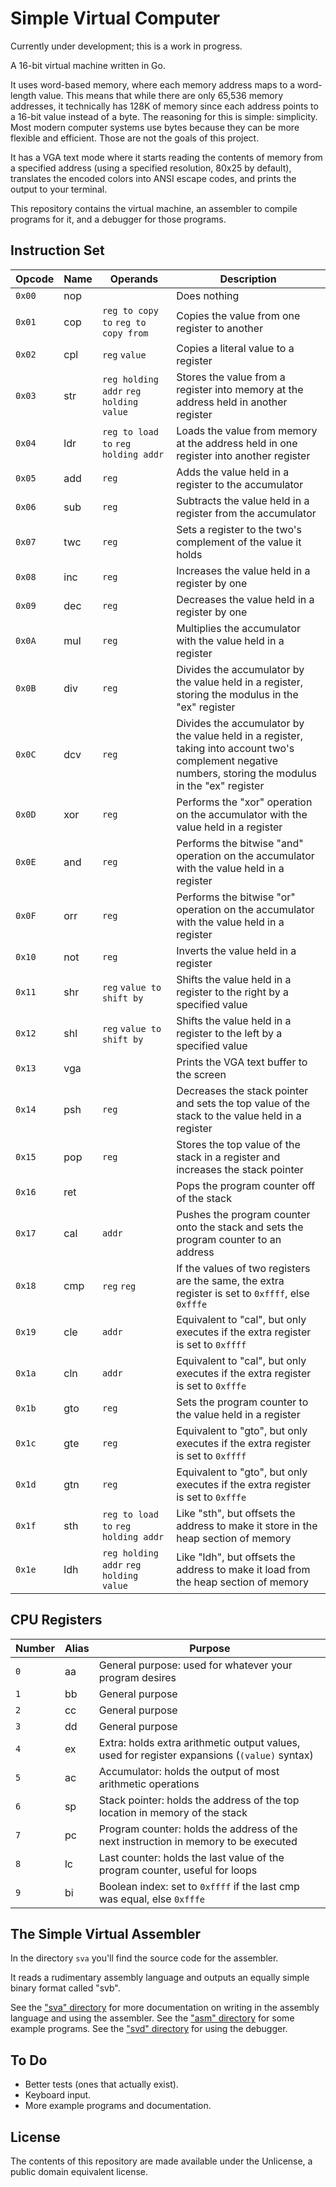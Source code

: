 # Simple Virtual Computer

Currently under development; this is a work in progress.

A 16-bit virtual machine written in Go.

It uses word-based memory, where each memory address maps to a word-length value.
This means that while there are only 65,536 memory addresses,
it technically has 128K of memory since each address points to a 16-bit value instead of a byte.
The reasoning for this is simple: simplicity. Most modern computer systems use bytes because they can be more flexible and efficient.
Those are not the goals of this project.

It has a VGA text mode where it starts reading the contents of memory from a specified address
(using a specified resolution, 80x25 by default),
translates the encoded colors into ANSI escape codes,
and prints the output to your terminal.

This repository contains the virtual machine, an assembler to compile programs for it, and a debugger for those programs.

## Instruction Set

| Opcode | Name | Operands                              | Description                                                                                                                                              |
| ------ | ---- | --------                              | -----------                                                                                                                                              |
| `0x00` | nop |                                        | Does nothing                                                                                                                                             |
| `0x01` | cop | `reg to copy to` `reg to copy from`    | Copies the value from one register to another                                                                                                            |
| `0x02` | cpl | `reg` `value`                          | Copies a literal value to a register                                                                                                                     |
| `0x03` | str | `reg holding addr` `reg holding value` | Stores the value from a register into memory at the address held in another register                                                                     |
| `0x04` | ldr | `reg to load to` `reg holding addr`    | Loads the value from memory at the address held in one register into another register                                                                    |
| `0x05` | add | `reg`                                  | Adds the value held in a register to the accumulator                                                                                                     |
| `0x06` | sub | `reg`                                  | Subtracts the value held in a register from the accumulator                                                                                              |
| `0x07` | twc | `reg`                                  | Sets a register to the two's complement of the value it holds                                                                                            |
| `0x08` | inc | `reg`                                  | Increases the value held in a register by one                                                                                                            |
| `0x09` | dec | `reg`                                  | Decreases the value held in a register by one                                                                                                            |
| `0x0A` | mul | `reg`                                  | Multiplies the accumulator with the value held in a register                                                                                             |
| `0x0B` | div | `reg`                                  | Divides the accumulator by the value held in a register, storing the modulus in the "ex" register                                                        |
| `0x0C` | dcv | `reg`                                  | Divides the accumulator by the value held in a register, taking into account two's complement negative numbers, storing the modulus in the "ex" register |
| `0x0D` | xor | `reg`                                  | Performs the "xor" operation on the accumulator with the value held in a register                                                                        |
| `0x0E` | and | `reg`                                  | Performs the bitwise "and" operation on the accumulator with the value held in a register                                                                |
| `0x0F` | orr | `reg`                                  | Performs the bitwise "or" operation on the accumulator with the value held in a register                                                                 |
| `0x10` | not | `reg`                                  | Inverts the value held in a register                                                                                                                     |
| `0x11` | shr | `reg` `value to shift by`              | Shifts the value held in a register to the right by a specified value                                                                                    |
| `0x12` | shl | `reg` `value to shift by`              | Shifts the value held in a register to the left by a specified value                                                                                     |
| `0x13` | vga |                                        | Prints the VGA text buffer to the screen                                                                                                                 |
| `0x14` | psh | `reg`                                  | Decreases the stack pointer and sets the top value of the stack to the value held in a register                                                          |
| `0x15` | pop | `reg`                                  | Stores the top value of the stack in a register and increases the stack pointer                                                                          |
| `0x16` | ret |                                        | Pops the program counter off of the stack                                                                                                                |
| `0x17` | cal | `addr`                                 | Pushes the program counter onto the stack and sets the program counter to an address                                                                     |
| `0x18` | cmp | `reg` `reg`                            | If the values of two registers are the same, the extra register is set to `0xffff`, else `0xfffe`                                                        |
| `0x19` | cle | `addr`                                 | Equivalent to "cal", but only executes if the extra register is set to `0xffff`                                                                          |
| `0x1a` | cln | `addr`                                 | Equivalent to "cal", but only executes if the extra register is set to `0xfffe`                                                                          |
| `0x1b` | gto | `reg`                                  | Sets the program counter to the value held in a register                                                                                                 |
| `0x1c` | gte | `reg`                                  | Equivalent to "gto", but only executes if the extra register is set to `0xffff`                                                                          |
| `0x1d` | gtn | `reg`                                  | Equivalent to "gto", but only executes if the extra register is set to `0xfffe`                                                                          |
| `0x1f` | sth | `reg to load to` `reg holding addr`    | Like "sth", but offsets the address to make it store in the heap section of memory                                                                       |
| `0x1e` | ldh | `reg holding addr` `reg holding value` | Like "ldh", but offsets the address to make it load from the heap section of memory                                                                      |

## CPU Registers

| Number | Alias | Purpose                                                                                                     |
| ------ | ----- | -------                                                                                                     |
| `0`    | aa    | General purpose: used for whatever your program desires                                                     |
| `1`    | bb    | General purpose                                                                                             |
| `2`    | cc    | General purpose                                                                                             |
| `3`    | dd    | General purpose                                                                                             |
| `4`    | ex    | Extra: holds extra arithmetic output values, used for register expansions (`(value)` syntax)                |
| `5`    | ac    | Accumulator: holds the output of most arithmetic operations                                                 |
| `6`    | sp    | Stack pointer: holds the address of the top location in memory of the stack                                 |
| `7`    | pc    | Program counter: holds the address of the next instruction in memory to be executed                         |
| `8`    | lc    | Last counter: holds the last value of the program counter, useful for loops                                 |
| `9`    | bi    | Boolean index: set to `0xffff` if the last cmp was equal, else `0xfffe`                                     |

## The Simple Virtual Assembler

In the directory `sva` you'll find the source code for the assembler.

It reads a rudimentary assembly language and outputs an equally simple binary format called "svb".

See the ["sva" directory](https://github.com/tteeoo/svc/tree/main/sva) for more documentation on writing in the assembly language and using the assembler.
See the ["asm" directory](https://github.com/tteeoo/svc/tree/main/asm) for some example programs.
See the ["svd" directory](https://github.com/tteeoo/svc/tree/main/svd) for using the debugger.

## To Do

* Better tests (ones that actually exist).
* Keyboard input.
* More example programs and documentation.

## License

The contents of this repository are made available under the Unlicense, a public domain equivalent license.
